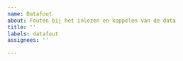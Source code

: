 ```yaml
---
name: Datafout
about: Fouten bij het inlezen en koppelen van de data
title: ''
labels: datafout
assignees: ''

---
```



